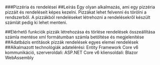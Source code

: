 ###Pizzéria és rendelései
##Leírás
Egy olyan alkalmazás, ami egy pizzéria pizzáit és rendeléseit képes kezelni. Pizzákat lehet felvenni és törölni a rendszerből. A pizzákból rendeléseket létrehozni a rendelésekről készült számlát pedig ki lehet menteni.

##Elérhető funkciók
pizzák létrehozása és törlése
rendelések összeállítása
számla mentése xml formátumban
számla betöltése és megjelenítése
##Adatbázis entitások
pizzák
rendelések egyes elemei
rendelések
##Alkalmazott technológiák
adatelérési: Entity Framework Core v6
kommunikáció, szerveroldali: ASP.NET Core v6
kliensoldali: Blazor WebAssembly
